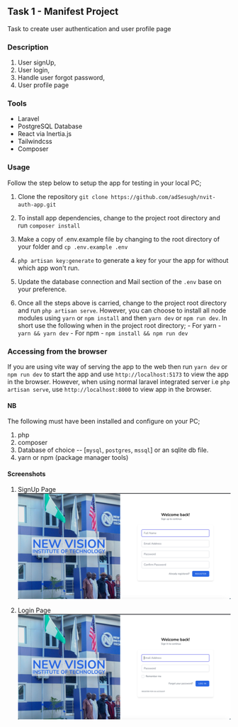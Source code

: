 ## Task 1 - Manifest Project
Task to create user authentication and user profile page

### Description

1. User signUp, 
2. User login,
3. Handle user forgot password, 
4. User profile page

### Tools

- Laravel
- PostgreSQL Database
- React via Inertia.js
- Tailwindcss
- Composer

### Usage
Follow the step below to setup the app for testing in your local PC;

1. Clone the repository `git clone https://github.com/adSesugh/nvit-auth-app.git`

2. To install app dependencies, change to the project root directory and run `composer install`

3. Make a copy of .env.example file by changing to the root directory of your folder and `cp .env.example .env`

4. `php artisan key:generate` to generate a key for your the app for without which app won't run.

5. Update the database connection and Mail section of the `.env` base on your preference.

6. Once all the steps above is carried, change to the project root directory and run `php artisan serve`. 
    However, you can choose to install all node modules using `yarn` or `npm install` and then `yarn dev` or `npm run dev`. In short use the following when in the project root directory;
        - For yarn - `yarn && yarn dev`
        - For npm - `npm install && npm run dev`

### Accessing from the browser

If you are using vite way of serving the app to the web then run `yarn dev` or `npm run dev` to start the app and use `http://localhost:5173` to view the app in the browser. However, when using normal laravel integrated server i.e `php artisan serve`, use `http://localhost:8000` to view app in the browser. 

#### NB
The following must have been installed and configure on your PC;
1. php
2. composer
3. Database of choice -- [`mysql`, `postgres`, `mssql`] or an sqlite db file.
4. yarn or npm (package manager tools)

#### Screenshots
1. SignUp Page
    ![SignUp Form](/screenshots/signup.png "SignUp Form")

2. Login Page
    ![SignIn Form](/screenshots/signin.png "SignIn Form")

